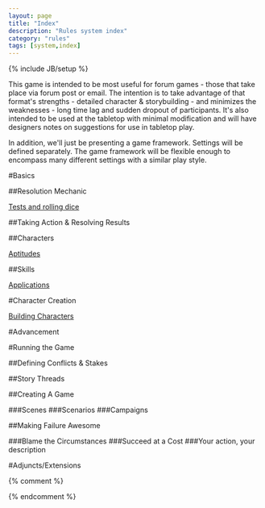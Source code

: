 ```yaml
---
layout: page
title: "Index"
description: "Rules system index"
category: "rules"
tags: [system,index]
---
```

{% include JB/setup %}

This game is intended to be most useful for forum games - those that take place via forum post or email. The intention is to take advantage of that format\'s strengths - detailed character &amp; storybuilding - and minimizes the weaknesses - long time lag and sudden dropout of participants.  It's also intended to be used at the tabletop with minimal modification and will have designers notes on suggestions for use in tabletop play.

In addition, we'll just be presenting a game framework. Settings will be defined separately. The game framework will be flexible enough to encompass many different settings with a similar play style.

#Basics

##Resolution Mechanic

[Tests and rolling dice](pages/rules/resolution_mechanic/index.html)

##Taking Action & Resolving Results

##Characters

[Aptitudes](pages/rules/basic_aptitudes/index.html)

##Skills

[Applications](pages/rules/basic_applications/index.html)

#Character Creation

[Building Characters](pages/rules/building_characters/index.html)

#Advancement

#Running the Game

##Defining Conflicts & Stakes

##Story Threads

##Creating A Game

###Scenes
###Scenarios
###Campaigns

##Making Failure Awesome

###Blame the Circumstances
###Succeed at a Cost
###Your action, your description

#Adjuncts/Extensions

{% comment %} 
<!--vim: set wrap ft=markdown ts=8 tw=0 fileencoding=utf-8 :--> 
{% endcomment %}
